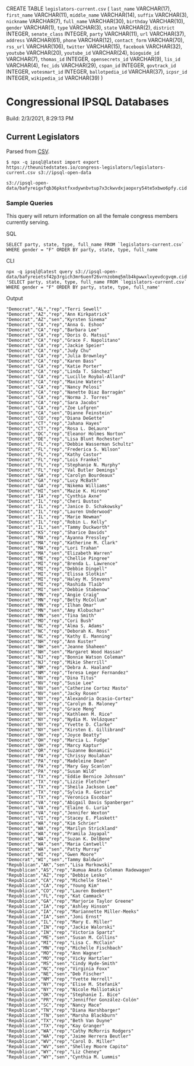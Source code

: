 CREATE TABLE `legislators-current.csv` (
  `last_name` VARCHAR(17),
  `first_name` VARCHAR(11),
  `middle_name` VARCHAR(14),
  `suffix` VARCHAR(3),
  `nickname` VARCHAR(7),
  `full_name` VARCHAR(30),
  `birthday` VARCHAR(10),
  `gender` VARCHAR(1),
  `type` VARCHAR(3),
  `state` VARCHAR(2),
  `district` INTEGER,
  `senate_class` INTEGER,
  `party` VARCHAR(11),
  `url` VARCHAR(37),
  `address` VARCHAR(61),
  `phone` VARCHAR(12),
  `contact_form` VARCHAR(70),
  `rss_url` VARCHAR(106),
  `twitter` VARCHAR(15),
  `facebook` VARCHAR(32),
  `youtube` VARCHAR(20),
  `youtube_id` VARCHAR(24),
  `bioguide_id` VARCHAR(7),
  `thomas_id` INTEGER,
  `opensecrets_id` VARCHAR(9),
  `lis_id` VARCHAR(4),
  `fec_ids` VARCHAR(29),
  `cspan_id` INTEGER,
  `govtrack_id` INTEGER,
  `votesmart_id` INTEGER,
  `ballotpedia_id` VARCHAR(37),
  `icpsr_id` INTEGER,
  `wikipedia_id` VARCHAR(39)
)
# Congressional IPSQL Databases

Build: 2/3/2021, 8:29:13 PM

## Current Legislators

Parsed from [CSV](https://theunitedstates.io/congress-legislators/legislators-current.csv).

```
$ npx -q ipsql@latest import export https://theunitedstates.io/congress-legislators/legislators-current.csv s3://ipsql-open-data
```

```
s3://ipsql-open-data/bafyreigxfqb36pkstfxxdywnbvtup7x3ckwvdxjaopxry54te5xbwo6pfy.cid
```

### Sample Queries

This query will return information on all the female congress members currently serving.

SQL

```
SELECT party, state, type, full_name FROM `legislators-current.csv` WHERE gender = "F" ORDER BY party, state, type, full_name
```

CLI
```
npx -q ipsql@latest query s3://ipsql-open-data/bafyreietsf42p3rgich3mr6uenf26vrnzobmq5mlb4kpwwxlxyevdcgvqm.cid 'SELECT party, state, type, full_name FROM `legislators-current.csv` WHERE gender = "F" ORDER BY party, state, type, full_name'
```

Output
```
"Democrat","AL","rep","Terri Sewell"
"Democrat","AZ","rep","Ann Kirkpatrick"
"Democrat","AZ","sen","Kyrsten Sinema"
"Democrat","CA","rep","Anna G. Eshoo"
"Democrat","CA","rep","Barbara Lee"
"Democrat","CA","rep","Doris O. Matsui"
"Democrat","CA","rep","Grace F. Napolitano"
"Democrat","CA","rep","Jackie Speier"
"Democrat","CA","rep","Judy Chu"
"Democrat","CA","rep","Julia Brownley"
"Democrat","CA","rep","Karen Bass"
"Democrat","CA","rep","Katie Porter"
"Democrat","CA","rep","Linda T. Sánchez"
"Democrat","CA","rep","Lucille Roybal-Allard"
"Democrat","CA","rep","Maxine Waters"
"Democrat","CA","rep","Nancy Pelosi"
"Democrat","CA","rep","Nanette Diaz Barragán"
"Democrat","CA","rep","Norma J. Torres"
"Democrat","CA","rep","Sara Jacobs"
"Democrat","CA","rep","Zoe Lofgren"
"Democrat","CA","sen","Dianne Feinstein"
"Democrat","CO","rep","Diana DeGette"
"Democrat","CT","rep","Jahana Hayes"
"Democrat","CT","rep","Rosa L. DeLauro"
"Democrat","DC","rep","Eleanor Holmes Norton"
"Democrat","DE","rep","Lisa Blunt Rochester"
"Democrat","FL","rep","Debbie Wasserman Schultz"
"Democrat","FL","rep","Frederica S. Wilson"
"Democrat","FL","rep","Kathy Castor"
"Democrat","FL","rep","Lois Frankel"
"Democrat","FL","rep","Stephanie N. Murphy"
"Democrat","FL","rep","Val Butler Demings"
"Democrat","GA","rep","Carolyn Bourdeaux"
"Democrat","GA","rep","Lucy McBath"
"Democrat","GA","rep","Nikema Williams"
"Democrat","HI","sen","Mazie K. Hirono"
"Democrat","IA","rep","Cynthia Axne"
"Democrat","IL","rep","Cheri Bustos"
"Democrat","IL","rep","Janice D. Schakowsky"
"Democrat","IL","rep","Lauren Underwood"
"Democrat","IL","rep","Marie Newman"
"Democrat","IL","rep","Robin L. Kelly"
"Democrat","IL","sen","Tammy Duckworth"
"Democrat","KS","rep","Sharice Davids"
"Democrat","MA","rep","Ayanna Pressley"
"Democrat","MA","rep","Katherine M. Clark"
"Democrat","MA","rep","Lori Trahan"
"Democrat","MA","sen","Elizabeth Warren"
"Democrat","ME","rep","Chellie Pingree"
"Democrat","MI","rep","Brenda L. Lawrence"
"Democrat","MI","rep","Debbie Dingell"
"Democrat","MI","rep","Elissa Slotkin"
"Democrat","MI","rep","Haley M. Stevens"
"Democrat","MI","rep","Rashida Tlaib"
"Democrat","MI","sen","Debbie Stabenow"
"Democrat","MN","rep","Angie Craig"
"Democrat","MN","rep","Betty McCollum"
"Democrat","MN","rep","Ilhan Omar"
"Democrat","MN","sen","Amy Klobuchar"
"Democrat","MN","sen","Tina Smith"
"Democrat","MO","rep","Cori Bush"
"Democrat","NC","rep","Alma S. Adams"
"Democrat","NC","rep","Deborah K. Ross"
"Democrat","NC","rep","Kathy E. Manning"
"Democrat","NH","rep","Ann Kuster"
"Democrat","NH","sen","Jeanne Shaheen"
"Democrat","NH","sen","Margaret Wood Hassan"
"Democrat","NJ","rep","Bonnie Watson Coleman"
"Democrat","NJ","rep","Mikie Sherrill"
"Democrat","NM","rep","Debra A. Haaland"
"Democrat","NM","rep","Teresa Leger Fernandez"
"Democrat","NV","rep","Dina Titus"
"Democrat","NV","rep","Susie Lee"
"Democrat","NV","sen","Catherine Cortez Masto"
"Democrat","NV","sen","Jacky Rosen"
"Democrat","NY","rep","Alexandria Ocasio-Cortez"
"Democrat","NY","rep","Carolyn B. Maloney"
"Democrat","NY","rep","Grace Meng"
"Democrat","NY","rep","Kathleen M. Rice"
"Democrat","NY","rep","Nydia M. Velázquez"
"Democrat","NY","rep","Yvette D. Clarke"
"Democrat","NY","sen","Kirsten E. Gillibrand"
"Democrat","OH","rep","Joyce Beatty"
"Democrat","OH","rep","Marcia L. Fudge"
"Democrat","OH","rep","Marcy Kaptur"
"Democrat","OR","rep","Suzanne Bonamici"
"Democrat","PA","rep","Chrissy Houlahan"
"Democrat","PA","rep","Madeleine Dean"
"Democrat","PA","rep","Mary Gay Scanlon"
"Democrat","PA","rep","Susan Wild"
"Democrat","TX","rep","Eddie Bernice Johnson"
"Democrat","TX","rep","Lizzie Fletcher"
"Democrat","TX","rep","Sheila Jackson Lee"
"Democrat","TX","rep","Sylvia R. Garcia"
"Democrat","TX","rep","Veronica Escobar"
"Democrat","VA","rep","Abigail Davis Spanberger"
"Democrat","VA","rep","Elaine G. Luria"
"Democrat","VA","rep","Jennifer Wexton"
"Democrat","VI","rep","Stacey E. Plaskett"
"Democrat","WA","rep","Kim Schrier"
"Democrat","WA","rep","Marilyn Strickland"
"Democrat","WA","rep","Pramila Jayapal"
"Democrat","WA","rep","Suzan K. DelBene"
"Democrat","WA","sen","Maria Cantwell"
"Democrat","WA","sen","Patty Murray"
"Democrat","WI","rep","Gwen Moore"
"Democrat","WI","sen","Tammy Baldwin"
"Republican","AK","sen","Lisa Murkowski"
"Republican","AS","rep","Aumua Amata Coleman Radewagen"
"Republican","AZ","rep","Debbie Lesko"
"Republican","CA","rep","Michelle Steel"
"Republican","CA","rep","Young Kim"
"Republican","CO","rep","Lauren Boebert"
"Republican","FL","rep","Kat Cammack"
"Republican","GA","rep","Marjorie Taylor Greene"
"Republican","IA","rep","Ashley Hinson"
"Republican","IA","rep","Mariannette Miller-Meeks"
"Republican","IA","sen","Joni Ernst"
"Republican","IL","rep","Mary E. Miller"
"Republican","IN","rep","Jackie Walorski"
"Republican","IN","rep","Victoria Spartz"
"Republican","ME","sen","Susan M. Collins"
"Republican","MI","rep","Lisa C. McClain"
"Republican","MN","rep","Michelle Fischbach"
"Republican","MO","rep","Ann Wagner"
"Republican","MO","rep","Vicky Hartzler"
"Republican","MS","sen","Cindy Hyde-Smith"
"Republican","NC","rep","Virginia Foxx"
"Republican","NE","sen","Deb Fischer"
"Republican","NM","rep","Yvette Herrell"
"Republican","NY","rep","Elise M. Stefanik"
"Republican","NY","rep","Nicole Malliotakis"
"Republican","OK","rep","Stephanie I. Bice"
"Republican","PR","rep","Jenniffer González-Colón"
"Republican","SC","rep","Nancy Mace"
"Republican","TN","rep","Diana Harshbarger"
"Republican","TN","sen","Marsha Blackburn"
"Republican","TX","rep","Beth Van Duyne"
"Republican","TX","rep","Kay Granger"
"Republican","WA","rep","Cathy McMorris Rodgers"
"Republican","WA","rep","Jaime Herrera Beutler"
"Republican","WV","rep","Carol D. Miller"
"Republican","WV","sen","Shelley Moore Capito"
"Republican","WY","rep","Liz Cheney"
"Republican","WY","sen","Cynthia M. Lummis"

```

